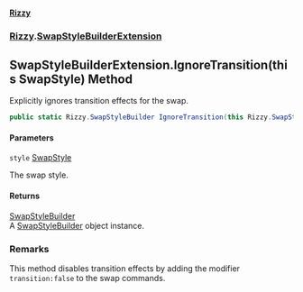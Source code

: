 #### [Rizzy](index 'index')
### [Rizzy](Rizzy 'Rizzy').[SwapStyleBuilderExtension](Rizzy.SwapStyleBuilderExtension 'Rizzy.SwapStyleBuilderExtension')

## SwapStyleBuilderExtension.IgnoreTransition(this SwapStyle) Method

Explicitly ignores transition effects for the swap.

```csharp
public static Rizzy.SwapStyleBuilder IgnoreTransition(this Rizzy.SwapStyle style);
```
#### Parameters

<a name='Rizzy.SwapStyleBuilderExtension.IgnoreTransition(thisRizzy.SwapStyle).style'></a>

`style` [SwapStyle](Rizzy.SwapStyle 'Rizzy.SwapStyle')

The swap style.

#### Returns
[SwapStyleBuilder](Rizzy.SwapStyleBuilder 'Rizzy.SwapStyleBuilder')  
A [SwapStyleBuilder](Rizzy.SwapStyleBuilder 'Rizzy.SwapStyleBuilder') object instance.

### Remarks
This method disables transition effects by adding the modifier `transition:false` to the swap commands.